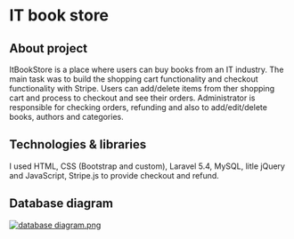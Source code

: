 # IT book store
## About project
ItBookStore is a place where users can buy books from an IT industry. The main task was to build the shopping cart functionality and checkout functionality with Stripe. Users can add/delete items from ther shopping cart and process to checkout and see their orders. Administrator is responsible for checking orders, refunding and also to add/edit/delete books, authors and categories.
## Technologies & libraries
I used HTML, CSS (Bootstrap and custom), Laravel 5.4, MySQL, litle jQuery and JavaScript, Stripe.js to provide checkout and refund.
## Database diagram
[![database diagram.png](https://s4.postimg.org/x7ze7r7rx/database_diagram.png)](https://postimg.org/image/6zo9idno9/)
